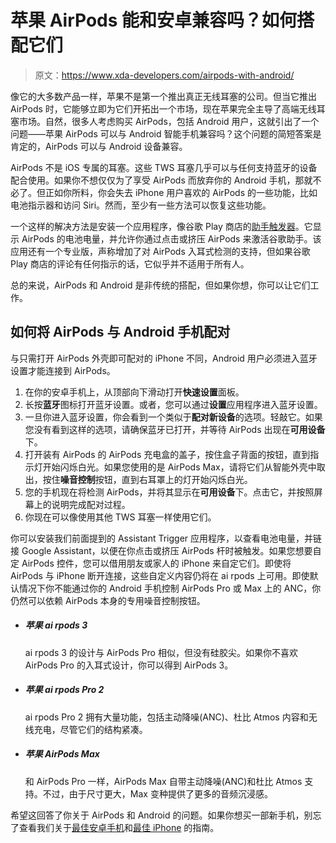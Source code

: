 # 苹果 AirPods 能和安卓兼容吗？如何搭配它们

> 原文：<https://www.xda-developers.com/airpods-with-android/>

像它的大多数产品一样，苹果不是第一个推出真正无线耳塞的公司。但当它推出 AirPods 时，它能够立即为它们开拓出一个市场，现在苹果完全主导了高端无线耳塞市场。自然，很多人考虑购买 AirPods，包括 Android 用户，这就引出了一个问题——苹果 AirPods 可以与 Android 智能手机兼容吗？这个问题的简短答案是肯定的，AirPods 可以与 Android 设备兼容。

AirPods 不是 iOS 专属的耳塞。这些 TWS 耳塞几乎可以与任何支持蓝牙的设备配合使用。如果你不想仅仅为了享受 AirPods 而放弃你的 Android 手机，那就不必了。但正如你所料，你会失去 iPhone 用户喜欢的 AirPods 的一些功能，比如电池指示器和访问 Siri。然而，至少有一些方法可以恢复这些功能。

一个这样的解决方法是安装一个应用程序，像谷歌 Play 商店的[助手触发器](https://play.google.com/store/apps/details?id=com.dotarrow.assistantTrigger)。它显示 AirPods 的电池电量，并允许你通过点击或挤压 AirPods 来激活谷歌助手。该应用还有一个专业版，声称增加了对 AirPods 入耳式检测的支持，但如果谷歌 Play 商店的评论有任何指示的话，它似乎并不适用于所有人。

总的来说，AirPods 和 Android 是非传统的搭配，但如果你想，你可以让它们工作。

## 如何将 AirPods 与 Android 手机配对

与只需打开 AirPods 外壳即可配对的 iPhone 不同，Android 用户必须进入蓝牙设置才能连接到 AirPods。

1.  在你的安卓手机上，从顶部向下滑动打开**快速设置**面板。
2.  长按**蓝牙**图标打开蓝牙设置。或者，您可以通过**设置**应用程序进入蓝牙设置。
3.  一旦你进入蓝牙设置，你会看到一个类似于**配对新设备**的选项。轻敲它。如果您没有看到这样的选项，请确保蓝牙已打开，并等待 AirPods 出现在**可用设备**下。
4.  打开装有 AirPods 的 AirPods 充电盒的盖子，按住盒子背面的按钮，直到指示灯开始闪烁白光。如果您使用的是 AirPods Max，请将它们从智能外壳中取出，按住**噪音控制**按钮，直到右耳罩上的灯开始闪烁白光。
5.  您的手机现在将检测 AirPods，并将其显示在**可用设备**下。点击它，并按照屏幕上的说明完成配对过程。
6.  你现在可以像使用其他 TWS 耳塞一样使用它们。

你可以安装我们前面提到的 Assistant Trigger 应用程序，以查看电池电量，并链接 Google Assistant，以便在你点击或挤压 AirPods 杆时被触发。如果您想要自定 AirPods 控件，您可以借用朋友或家人的 iPhone 来自定它们。即使将 AirPods 与 iPhone 断开连接，这些自定义内容仍将在 ai rpods 上可用。即使默认情况下你不能通过你的 Android 手机控制 AirPods Pro 或 Max 上的 ANC，你仍然可以依赖 AirPods 本身的专用噪音控制按钮。

*   ##### 苹果 ai rpods 3

    ai rpods 3 的设计与 AirPods Pro 相似，但没有硅胶尖。如果你不喜欢 AirPods Pro 的入耳式设计，你可以得到 AirPods 3。

*   ##### 苹果 ai rpods Pro 2

    ai rpods Pro 2 拥有大量功能，包括主动降噪(ANC)、杜比 Atmos 内容和无线充电，尽管它们的结构紧凑。

*   ##### 苹果 AirPods Max

    和 AirPods Pro 一样，AirPods Max 自带主动降噪(ANC)和杜比 Atmos 支持。不过，由于尺寸更大，Max 变种提供了更多的音频沉浸感。

希望这回答了你关于 AirPods 和 Android 的问题。如果你想买一部新手机，别忘了查看我们关于[最佳安卓手机](https://www.xda-developers.com/best-android-phones/)和[最佳 iPhone](https://www.xda-developers.com/best-iphone/) 的指南。